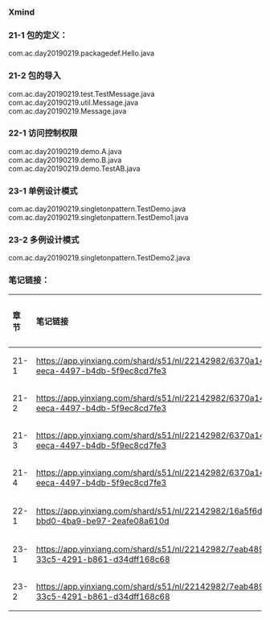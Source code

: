 ### Xmind

### 21-1 包的定义：
com.ac.day20190219.packagedef.Hello.java  
### 21-2 包的导入
com.ac.day20190219.test.TestMessage.java  
com.ac.day20190219.util.Message.java  
com.ac.day20190219.Message.java    
### 22-1 访问控制权限
com.ac.day20190219.demo.A.java  
com.ac.day20190219.demo.B.java  
com.ac.day20190219.demo.TestAB.java
### 23-1 单例设计模式
com.ac.day20190219.singletonpattern.TestDemo.java  
com.ac.day20190219.singletonpattern.TestDemo1.java  
### 23-2 多例设计模式
com.ac.day20190219.singletonpattern.TestDemo2.java  
### 笔记链接：
| 章节 | 笔记链接 | 笔记内容 |
| :--- | :--- | :--- |
| 21-1 | https://app.yinxiang.com/shard/s51/nl/22142982/6370a142-eeca-4497-b4db-5f9ec8cd7fe3 | 2.1章节 |
| 21-2 | https://app.yinxiang.com/shard/s51/nl/22142982/6370a142-eeca-4497-b4db-5f9ec8cd7fe3 | 2.2章节 |
| 21-3 | https://app.yinxiang.com/shard/s51/nl/22142982/6370a142-eeca-4497-b4db-5f9ec8cd7fe3 | 2.3章节 |
| 21-4 | https://app.yinxiang.com/shard/s51/nl/22142982/6370a142-eeca-4497-b4db-5f9ec8cd7fe3 | 2.4章节 |
| 22-1 | https://app.yinxiang.com/shard/s51/nl/22142982/16a5f6dc-bbd0-4ba9-be97-2eafe08a610d | 全章节 |
| 23-1 | https://app.yinxiang.com/shard/s51/nl/22142982/7eab4896-33c5-4291-b861-d34dff168c68 | 2.1章节 |
| 23-2 | https://app.yinxiang.com/shard/s51/nl/22142982/7eab4896-33c5-4291-b861-d34dff168c68 | 2.2章节 |






